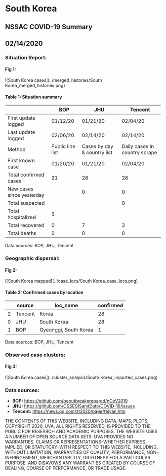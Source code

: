 # South Korea
## NSSAC COVID-19 Summary
## 02/14/2020



 ### Situation Report:
#### Fig 1:
![South Korea cases](../merged_histories/South Korea_merged_histories.png)

#### Table 1: Situation summary
|                           | BOP              | JHU                         | Tencent                       |
|---------------------------|------------------|-----------------------------|-------------------------------|
| First update logged       | 01/12/20         | 01/21/20                    | 02/04/20                      |
| Last update logged        | 02/06/20         | 02/14/20                    | 02/14/20                      |
| Method                    | Public line list | Cases by day & country list | Daily cases in country scrape |
| First known case          | 01/20/20         | 01/21/20                    | 02/04/20                      |
| Total confirmed cases     | 21               | 28                          | 28                            |
| New cases since yesterday |                  | 0                           | 0                             |
| Total suspected           |                  |                             | 0                             |
| Total hospitalized        | 5                |                             |                               |
| Total recovered           | 0                | 7                           | 3                             |
| Total deaths              | 0                | 0                           | 0                             |
Data sources: BOP, JHU, Tencent


### Geographic dispersal:
#### Fig 2:
![South Korea mapped](../case_locs/South Korea_case_locs.png)

#### Table 2: Confirmed cases by location
|    | source   | loc_name              |   confirmed |
|----|----------|-----------------------|-------------|
|  2 | Tencent  | Korea                 |          28 |
|  0 | JHU      | South Korea           |          28 |
|  1 | BOP      | Gyeonggi, South Korea |           1 |

Data sources: BOP, JHU, Tencent


### Observed case clusters:
#### Fig 3:
![South Korea cases](../cluster_analysis/South Korea_imported_cases.png)


### Data sources:
* **BOP:** https://github.com/beoutbreakprepared/nCoV2019
* **JHU:** https://github.com/CSSEGISandData/COVID-19/issues
* **Tencent:** https://news.qq.com/zt2020/page/feiyan.htm
    
    
    
    
    
THE CONTENTS OF THIS WEBSITE, INCLUDING DATA, MAPS, PLOTS, COPYRIGHT 2020, UVA, ALL RIGHTS RESERVED, IS PROVIDED TO THE PUBLIC FOR RESEARCH AND ACADEMIC PURPOSES. THE WEBSITE USES A NUMBER OF OPEN SOURCE DATA SETS. UVA PROVIDES NO WARRANTIES, CLAIMS OR REPRESENTATIONS–WHETHER EXPRESS, IMPLIED, OR STATUTORY–WITH RESPECT TO THIS WEBSITE, INCLUDING, WITHOUT LIMITATION, WARRANTIES OF QUALITY, PERFORMANCE, NON–INFRINGEMENT, MERCHANTABILITY, OR FITNESS FOR A PARTICULAR PURPOSE, AND DISAVOWS ANY WARRANTIES CREATED BY COURSE OF DEALING, COURSE OF PERFORMANCE, OR TRADE USAGE.